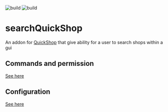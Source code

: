 ![build](https://github.com/Over2Craft-mc/searchQuickShop/blob/main/.github/workflows/pre-release.yml/badge.svg)
![build](https://github.com/Over2Craft-mc/searchQuickShop/actions/workflows/pre-release.yml/badge.svg)



# searchQuickShop

An addon for [QuickShop](https://www.spigotmc.org/resources/quickshop-reremake-1-17-ready-multi-currency.62575/)
that give ability for a user to search shops within a gui

## Commands and permission
[See here](./src/main/java/fr/quentin/searchquickshop/Commands/ShopCommands.java)

## Configuration
[See here](./src/main/resources/config.yml)
